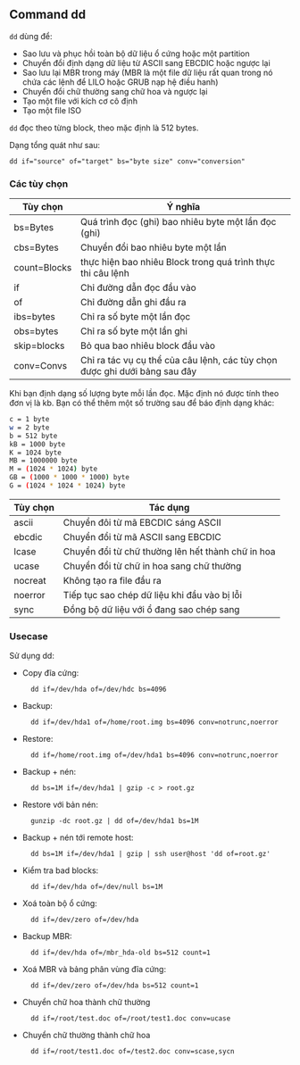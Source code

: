 ## Command dd

`dd` dùng để:

* Sao lưu và phục hồi toàn bộ dữ liệu ổ cứng hoặc một partition
* Chuyển đổi định dạng dữ liệu từ ASCII sang EBCDIC hoặc ngược lại
* Sao lưu lại MBR trong máy (MBR là một file dữ liệu rất quan trong nó chứa các lệnh để LILO hoặc GRUB nạp hệ điều hanh)
* Chuyển đổi chữ thường sang chữ hoa và ngược lại
* Tạo một file với kích cơ cô định
* Tạo một file ISO


`dd` đọc theo từng block, theo mặc định là 512 bytes.

Dạng tổng quát như sau:

```
dd if="source" of="target" bs="byte size" conv="conversion"
```

### Các tùy chọn

|Tùy chọn	|Ý nghĩa|
|-----|---|
|bs=Bytes|	Quá trình đọc (ghi) bao nhiêu byte một lần đọc (ghi)|
|cbs=Bytes|	Chuyển đổi bao nhiêu byte một lần|
|count=Blocks|	thực hiện bao nhiêu Block trong quá trình thực thi câu lệnh|
|if|	Chỉ đường dẫn đọc đầu vào|
|of	|Chỉ đường dẫn ghi đầu ra|
|ibs=bytes|	Chỉ ra số byte một lần đọc|
|obs=bytes|	Chỉ ra số byte một lần ghi|
|skip=blocks|	Bỏ qua bao nhiêu block đầu vào|
|conv=Convs|	Chỉ ra tác vụ cụ thể của câu lệnh, các tùy chọn được ghi dưới bảng sau đây|

Khi bạn định dạng số lượng byte mỗi lần đọc. Mặc định nó được tính theo đơn vị là kb. Bạn có thể thêm một số trường sau để báo định dạng khác:

```sh
c = 1 byte
w = 2 byte
b = 512 byte
kB = 1000 byte
K = 1024 byte
MB = 1000000 byte
M = (1024 * 1024) byte
GB = (1000 * 1000 * 1000) byte
G = (1024 * 1024 * 1024) byte
```

|Tùy chọn|	Tác dụng|
|---|---|
|ascii	|Chuyển đôi từ mã EBCDIC sáng ASCII|
|ebcdic	|Chuyển đổi từ mã ASCII sang EBCDIC|
|lcase	|Chuyển đổi từ chữ thường lên hết thành chữ in hoa|
|ucase	|Chuyển đổi từ chữ in hoa sang chữ thường|
|nocreat|	Không tạo ra file đầu ra|
|noerror|	Tiếp tục sao chép dữ liệu khi đầu vào bị lỗi|
|sync|	Đồng bộ dữ liệu với ổ đang sao chép sang|


### Usecase

Sử dụng dd:

* Copy đĩa cứng:

		dd if=/dev/hda of=/dev/hdc bs=4096

* Backup:
		
		dd if=/dev/hda1 of=/home/root.img bs=4096 conv=notrunc,noerror

* Restore:

		dd if=/home/root.img of=/dev/hda1 bs=4096 conv=notrunc,noerror

* Backup + nén:

		dd bs=1M if=/dev/hda1 | gzip -c > root.gz

* Restore với bản nén:
		
		gunzip -dc root.gz | dd of=/dev/hda1 bs=1M
* Backup + nén tới remote host:

		dd bs=1M if=/dev/hda1 | gzip | ssh user@host 'dd of=root.gz'

* Kiểm tra bad blocks:
		
		dd if=/dev/hda of=/dev/null bs=1M

* Xoá toàn bộ ổ cứng:
		
		dd if=/dev/zero of=/dev/hda

* Backup MBR:

		dd if=/dev/hda of=/mbr_hda-old bs=512 count=1

* Xoá MBR và bảng phân vùng đĩa cứng:
	
		dd if=/dev/zero of=/dev/hda bs=512 count=1

* Chuyển chữ hoa thành chữ thường

		dd if=/root/test.doc of=/root/test1.doc conv=ucase

* Chuyển chữ thường thành chữ hoa

		dd if=/root/test1.doc of=/test2.doc conv=scase,sycn

		

